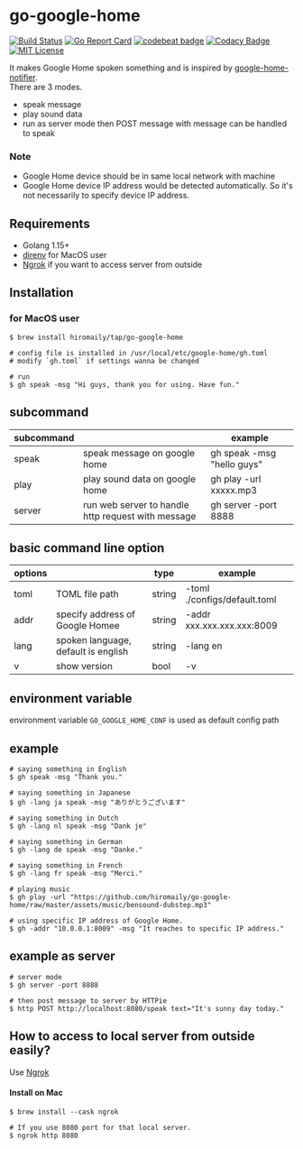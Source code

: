 # go-google-home

[![Build Status](https://travis-ci.org/hiromaily/go-google-home.svg?branch=master)](https://travis-ci.org/hiromaily/go-google-home)
[![Go Report Card](https://goreportcard.com/badge/github.com/hiromaily/go-google-home)](https://goreportcard.com/report/github.com/hiromaily/go-google-home)
[![codebeat badge](https://codebeat.co/badges/9ddc2e04-f22a-4448-8e7d-ca0c717c76ef)](https://codebeat.co/projects/github-com-hiromaily-go-google-home-master)
[![Codacy Badge](https://api.codacy.com/project/badge/Grade/5c83a126d63c402f9a8242295d4a79c4)](https://www.codacy.com/app/hiromaily2/go-google-home?utm_source=github.com&amp;utm_medium=referral&amp;utm_content=hiromaily/go-google-home&amp;utm_campaign=Badge_Grade)
[![MIT License](http://img.shields.io/badge/license-MIT-blue.svg?style=flat)](https://raw.githubusercontent.com/hiromaily/go-goa/master/LICENSE)


It makes Google Home spoken something and is inspired by [google-home-notifier](https://github.com/noelportugal/google-home-notifier).  
There are 3 modes.
- speak message
- play sound data
- run as server mode then POST message with message can be handled to speak  

### Note
- Google Home device should be in same local network with machine
- Google Home device IP address would be detected automatically. So it's not necessarily to specify device IP address.


## Requirements
- Golang 1.15+
- [direnv](https://github.com/direnv/direnv) for MacOS user
- [Ngrok](https://github.com/inconshreveable/ngrok) if you want to access server from outside

## Installation
### for MacOS user
```
$ brew install hiromaily/tap/go-google-home
 
# config file is installed in /usr/local/etc/google-home/gh.toml
# modify `gh.toml` if settings wanna be changed

# run
$ gh speak -msg "Hi guys, thank you for using. Have fun."
```


## subcommand
| subcommand   |                                                    | example                        |
| ------------ | -------------------------------------------------- | ------------------------------ |
| speak        | speak message on google home                       | gh speak -msg "hello guys"     |
| play         | play sound data on google home                     | gh play -url xxxxx.mp3         |
| server       | run web server to handle http request with message | gh server -port 8888           |


## basic command line option
| options        |                                            | type   | example                      |
| -------------- | ------------------------------------------ | -------| ---------------------------- |
| toml           | TOML file path                             | string | -toml ./configs/default.toml |
| addr           | specify address of Google Homee            | string | -addr xxx.xxx.xxx.xxx:8009   |
| lang           | spoken language, default is english        | string | -lang en                     |
| v              | show version                               | bool   | -v                           |

## environment variable
environment variable `GO_GOOGLE_HOME_CONF` is used as default config path


## example
```
# saying something in English
$ gh speak -msg "Thank you."

# saying something in Japanese
$ gh -lang ja speak -msg "ありがとうございます"

# saying something in Dutch
$ gh -lang nl speak -msg "Dank je" 

# saying something in German
$ gh -lang de speak -msg "Danke."

# saying something in French
$ gh -lang fr speak -msg "Merci."

# playing music
$ gh play -url "https://github.com/hiromaily/go-google-home/raw/master/assets/music/bensound-dubstep.mp3"

# using specific IP address of Google Home.
$ gh -addr "10.0.0.1:8009" -msg "It reaches to specific IP address."
```

## example as server
```
# server mode
$ gh server -port 8888

# then post message to server by HTTPie
$ http POST http://localhost:8080/speak text="It's sunny day today."
```


## How to access to local server from outside easily?
Use [Ngrok](https://github.com/inconshreveable/ngrok)

#### Install on Mac
```
$ brew install --cask ngrok
```

```
# If you use 8080 port for that local server.
$ ngrok http 8080
```

